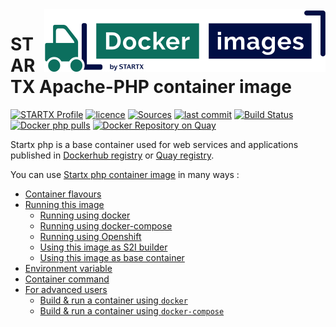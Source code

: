 <img align="right" src="https://raw.githubusercontent.com/startxfr/docker-images/master/travis/logo-small.svg?sanitize=true">

# STARTX Apache-PHP container image

[![STARTX Profile](https://img.shields.io/badge/provider-startx-green.svg)](https://github.com/startxfr) [![licence](https://img.shields.io/github/license/startxfr/docker-images.svg)](https://github.com/startxfr/docker-images) [![Sources](https://img.shields.io/badge/startx-docker--images-blue.svg)](https://github.com/startxfr/docker-images/tree/master/Services/php/)
[![last commit](https://img.shields.io/github/last-commit/startxfr/docker-images.svg)](https://github.com/startxfr/docker-images) [![Build Status](https://travis-ci.org/startxfr/docker-images.svg?branch=master)](https://travis-ci.org/startxfr/docker-images) [![Docker php pulls](https://img.shields.io/docker/pulls/startx/sv-php)](https://hub.docker.com/r/startx/sv-php) [![Docker Repository on Quay](https://quay.io/repository/startx/php/status "Docker Repository on Quay")](https://quay.io/repository/startx/php)

Startx php is a base container used for web services and applications published in
[Dockerhub registry](https://hub.docker.com/u/startx) or [Quay registry](https://quay.io/startx).

You can use [Startx php container image](https://docker-images.readthedocs.io/en/latest/Services/php/) in many ways :

- [Container flavours](https://docker-images.readthedocs.io/en/latest/Services/php/#container-flavours)
- [Running this image](https://docker-images.readthedocs.io/en/latest/Services/php/#running-this-image)
  - [Running using docker](https://docker-images.readthedocs.io/en/latest/Services/php/#running-using-docker)
  - [Running using docker-compose](https://docker-images.readthedocs.io/en/latest/Services/php/#running-using-docker-compose)
  - [Running using Openshift](https://docker-images.readthedocs.io/en/latest/Services/php/#running-using-openshift)
  - [Using this image as S2I builder](https://docker-images.readthedocs.io/en/latest/Services/php/#using-this-image-as-s2i-builder)
  - [Using this image as base container](https://docker-images.readthedocs.io/en/latest/Services/php/#using-this-image-as-base-container)
- [Environment variable](https://docker-images.readthedocs.io/en/latest/Services/php/#environment-variable)
- [Container command](https://docker-images.readthedocs.io/en/latest/Services/php/#container-command)
- [For advanced users](https://docker-images.readthedocs.io/en/latest/Services/php/#for-advanced-users)
  - [Build & run a container using `docker`](https://docker-images.readthedocs.io/en/latest/Services/php/#build--run-a-container-using-docker)
  - [Build & run a container using `docker-compose`](https://docker-images.readthedocs.io/en/latest/Services/php/#build--run-a-container-using-docker-compose)

